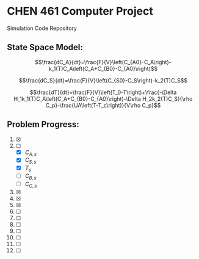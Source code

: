 # CHEN 461 Computer Project

Simulation Code Repository

## State Space Model:

$$\frac{dC_A}{dt}=\frac{F}{V}\left(C_{A0}-C_A\right)-k_1(T)C_A\left(C_A+C_{B0}-C_{A0}\right)$$

$$\frac{dC_S}{dt}=\frac{F}{V}\left(C_{S0}-C_S\right)-k_2(T)C_S$$

$$\frac{dT}{dt}=\frac{F}{V}\left(T_0-T\right)+\frac{-\Delta H_1k_1(T)C_A\left(C_A+C_{B0}-C_{A0}\right)-\Delta H_2k_2(T)C_S}{\rho C_p}-\frac{UA\left(T-T_c\right)}{V\rho C_p}$$

## Problem Progress:

1. ☒
2. ☐ 
    - ☒ $C_{A,s}$ 
    - ☒ $C_{S,s}$ 
    - ☒ $T_s$ 
    - ☐ $C_{B,s}$ 
    - ☐ $C_{C,s}$
3. ☒
4. ☒
5. ☒
6. ☐
7. ☐
8. ☐
9. ☐
10. ☐
11. ☐
12. ☐